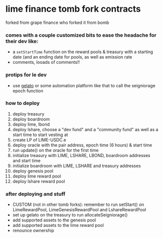 # lime finance tomb fork contracts

forked from grape finance who forked it from bomb

### comes with a couple customized bits to ease the headache for their dev like:

- a `setStartTime` function on the reward pools & treasury with a starting date (and an ending date for pools, as well as emission rate
- comments, looads of comments!!

### protips for le dev

- use [gelato](https://gelato.network) or some automation platform like that to call the seigniorage epoch function

### how to deploy

1. deploy treasury
2. deploy boardroom
3. deploy lime, lbond
4. deploy lshare, choose a "dev fund" and a "community fund" as well as a start time to start vesting at
5. create LP of LIME-USDC.e
6. deploy oracle with the pair address, epoch time (6 hours) & start time
7. run update() on the oracle for the first time
8. initialize treasury with LIME, LSHARE, LBOND, boardroom addresses and start time
9. initialize boardroom with LIME, LSHARE and treasury addresses
10. deploy genesis pool
11. deploy lime reward pool
12. deploy lshare reward pool

### after deploying and stuff

- CUSTOM (not in other tomb forks): remember to run setStart() on LimeRewardPool, LimeGenesisRewardPool and LshareRewardPool
- set up gelato on the treasury to run allocateSeigniorage()
- add supported assets to the genesis pool
- add supported assets to the lime reward pool
- renounce ownership
